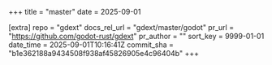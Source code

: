 +++
title = "master"
date = 2025-09-01

[extra]
repo = "gdext"
docs_rel_url = "gdext/master/godot"
pr_url = "https://github.com/godot-rust/gdext"
pr_author = ""
sort_key = 9999-01-01
date_time = 2025-09-01T10:16:41Z
commit_sha = "b1e362188a9434508f938af45826905e4c96404b"
+++


